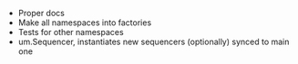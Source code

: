 - Proper docs
- Make all namespaces into factories
- Tests for other namespaces
- um.Sequencer, instantiates new sequencers (optionally) synced to main one
